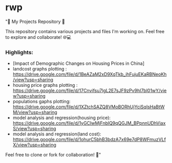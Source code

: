# rwp

"📂 My Projects Repository 🚀

This repository contains various projects and files I'm working on. Feel free to explore and collaborate! 🌐💻

### Highlights:
- [Impact of Demographic Changes on Housing Prices in China]
-   landcost graphs plotting  : https://drive.google.com/file/d/1BeAZaM2xD9XqTkb_ihFujuEKaRBNeoKh/view?usp=sharing
-   housing price graphs plotting : https://drive.google.com/file/d/17Cnvifsu7lgL2E7sJF9zPv9hI7bl01wY/view?usp=sharing
-   populations gaphs plotting: https://drive.google.com/file/d/1XZtchSAZQ8VMoBORhUjYciSqIsHaBtWM/view?usp=sharing
-   model analysis and  regression(housing price): https://drive.google.com/file/d/1yGCIwMjFnblQ9qQGJM_BPpnnUDhViaxS/view?usp=sharing
-   model analysis and regression(land cost): https://drive.google.com/file/d/1ohurC5bhB3bdzA7x69e7dP8WFmuzVLfX/view?usp=sharing


Feel free to clone or fork for collaboration! 🤝"

